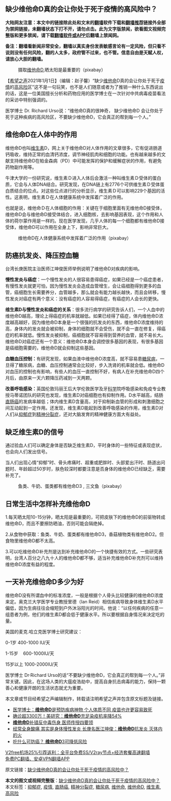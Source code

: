  <h2>缺少维他命D真的会让你处于死于疫情的高风险中？</h2> <p class="notice"><b>大陆网友注意：本文中的链接除此处和文末的<a href="https://github.com/bannedbook/fanqiang" >翻墙</a>软件下载和<a href="https://github.com/killgcd/justmysocks/blob/master/README.md">翻墙推荐</a>链接外全部为禁网链接，未翻墙状态下打不开，请勿点击。此为文字版禁闻，欲看图文视频完整版和更多禁闻，请下载<a href="https://github.com/bannedbook/fanqiang">翻墙软件或APP</a>后翻墙上禁闻网。</p><p>备注：翻墙看新闻非常安全，翻墙以真实身份发表敏感言论有一定风险，但只看不说则没有任何风险，翻的人太多，政府管不过来，也不管。信息自由是天赋人权，请放心大胆的翻墙。</b></p>  <div class="entry"> <figure><figcaption>摄取<a href="https://www.bannedbook.org/bnews/tag/%E7%BB%B4%E4%BB%96%E5%91%BDD/" class="st_tag internal_tag" rel="tag" title="标签 维他命D 下的日志">维他命D</a>,晒太阳是最重要的（pixabay）</figcaption></figure> <p>【<span class='wp_keywordlink_affiliate'><a href="https://www.soundofhope.org" title="希望之声" target="_blank">希望之声</a></span>2021年1月1日】（编辑：赵子馨）“缺少<a href="https://www.bannedbook.org/bnews/tag/%e7%bb%b4%e4%bb%96%e5%91%bd/" class="st_tag internal_tag" rel="tag" title="标签 维他命 下的日志">维他命</a>D真的会让你处于死于<a href="https://www.bannedbook.org/bnews/tag/%E7%96%AB%E6%83%85/" class="st_tag internal_tag" rel="tag" title="标签 疫情 下的日志">疫情</a>的<a href="https://www.bannedbook.org/bnews/tag/%E9%AB%98%E9%A3%8E%E9%99%A9/" class="st_tag internal_tag" rel="tag" title="标签 高风险 下的日志">高风险</a>区”这不是一句玩笑，也不是人们随意或者为了推销一种什么东西说出的话，这是一位美国擅长分析和药物应用的医学博士在一次针对中共病毒疫苗看法的采访中特别强调的。</p> <p>医学博士 Dr. Richard Urso说：“维他命D真的很神奇， 缺少维他命D 会让你处于死于这种疾病的高风险区，不要缺少维他命D，它会真正的帮到每一个人。”</p> <h2><strong>维他命D在人体中的作用</strong></h2> <p>维他命D也叫<a href="https://www.bannedbook.org/bnews/tag/%E7%BB%B4%E7%94%9F%E7%B4%A0/" class="st_tag internal_tag" rel="tag" title="标签 维生素 下的日志">维生素</a>D，网上关于维他命D对人体作用的文章很多，它有促进肠道钙吸收，维持正常的血清钙浓度，调节神经肌肉和细胞的功能。也有越来越多的文献支持维他命D在帕金森病（PD）中可能发挥的保护和缓解症状的作用，有避免药物副作用等。</p> <p>牛津大学的一份研究说，维生素Ｄ进入人体后会激活一种叫维生素Ｄ受体的蛋白质，它会与人体DNA结合。研究发现，在DNA链上有2776个可供维生素Ｄ受体蛋白质结合的位点。对这些位点进行的分析显示，维生素Ｄ可以影响229个基因的活性。这表明，维生素Ｄ在人体健康系统中发挥着广泛的作用。</p> <p>也就是说，维他命Ｄ在人体细胞的作用：关键在于细胞里面有无维他命D接受体，维他命D会与维他命D接受体结合，进入细胞核，去影响基因表现，这个作用和人体的荷尔蒙作用是一样的。现在医学发现，几乎人体的每一个细胞都有维他命D接受体，维他命D可以作用在全身上下，影响非常巨大。</p>  <figure><figcaption>维他命D在人体健康系统中发挥着广泛的作用（pixabay）</figcaption></figure> <h2><strong>防癌抗发炎、降压控血糖</strong></h2> <p>台湾长庚医院主治医师江坤俊医师举例说明了维他命D对疾病的影响。</p> <p><strong>慢性发炎与癌症</strong>：一个慢性发炎的人很容易患得癌症，如果已经是一个癌症患者，有慢性发炎就更可怕，因为慢性发炎会造成血管增生，会让癌细胞得到更多的血管，癌细胞生长需要养分，血管越多，那么就会有能力越长越快，而且会转移，慢性发炎对癌症有两个意义：没有癌症的人容易得癌症，有癌症的人会长的更快。</p> <p><strong>维生素D与慢性发炎和癌症的关系</strong>：很多流行病学的研究告诉人们，一个人血中的维他命D越高，理论上得癌症的机率就越低。如果已经得了癌症，体内维他命D浓度越高越好，因为维他命D本身是一个很强的抗发炎的东西，维他命D浓度维持的高，身体内的发炎就会被抑制，身体的细胞就不会受伤，就不会一直在修复，得癌症的机率就低。慢性发炎被抑制，癌细胞就不容易得到营养的血管，就不易长大。维他命D对癌症还有一个意义：维他命D本身会调控很多基因的表现，有很多基因是癌细胞需要的，维他命D就会抑制这些基因。</p> <p><strong>血糖血压控制：</strong>有研究发现，如果血液中维他命D浓度高，就不容易患<a href="https://www.bannedbook.org/bnews/tag/%e7%b3%96%e5%b0%bf%e7%97%85/" class="st_tag internal_tag" rel="tag" title="标签 糖尿病 下的日志">糖尿病</a>，一旦得了糖尿病，血糖、血压控制通常会比较好，步入洗肾的机率就会低。维他命D对血压的控制也有影响，有些人的血压一直控制不好，有病人在补充维他命D四个月后，由原来一天六颗降压药减到一天两颗。</p> <p><strong>改善呼吸感染：</strong>英国伦敦玛丽王后大学伦敦医学及牙<span class='wp_keywordlink'><a href="https://www.bannedbook.org/forum11/topic309.html" title="禁片：“科学”的棍子" target="_blank">科学</a></span>院呼吸感染和免疫专业教授马蒂诺团队的研究也发现，维生素D对癌细胞也有抑制作用。D水平越高，结肠<a href="https://www.bannedbook.org/bnews/tag/%E7%9B%B4%E8%82%A0%E7%99%8C/" class="st_tag internal_tag" rel="tag" title="标签 直肠癌 下的日志">直肠癌</a>的发病率越低；体内维生素D含量高，对于抑制新血管的形成和刺激细胞之间互动起到一定作用。还发现，维生素D能起到改善呼吸感染的作用，维生素D对人们从<a href="https://www.bannedbook.org/bnews/tag/%e6%8a%91%e9%83%81%e7%97%87/" class="st_tag internal_tag" rel="tag" title="标签 抑郁症 下的日志">抑郁症</a>到<a href="https://www.bannedbook.org/bnews/tag/%e7%b2%be%e7%a5%9e%e5%88%86%e8%a3%82%e7%97%87/" class="st_tag internal_tag" rel="tag" title="标签 精神分裂症 下的日志">精神分裂症</a>，还对大脑发育的精神健康方面大有益处。</p>  <h2><strong>缺乏维生素D的信号</strong></h2> <p>通过验血人们可以确定身体是否缺乏维生素D，平时身体的一些特征或表现症状，也会向人们发出信号。</p> <p>当人们出现心情“抑郁”时、骨头疼痛时、超重或肥胖时、头部爱出汗时、肠道出问题时、年龄超过50岁时，肤色较深时都要注意是否身体的维他命D已经缺乏，需要补充了。</p> <figure><figcaption>鱼类、牛奶、蛋类都有维他命D3 , 三文鱼（pixabay）</figcaption></figure> <h2><strong>日常生活中怎样补充维他命D</strong></h2> <p>1.每天晒太阳10-15分钟，晒太阳是最重要的，可把皮肤下的维他命D的前驱物转成维他命D，而且不要擦防晒油，否则可能会隔绝掉。</p> <p>2.从食物中获取：鱼类、牛奶、蛋类都有维他命D3，香菇植物类有维他命D2。但食物里维他命D都不太高。</p> <p>3.可以吃维他命D补充剂是达到补充维他命D的一个快捷有效的方式。一些研究表明，台湾人百分之八九十人的维他命D都不够，适当补充维他命D补充剂可以维持维他命D浓度有益的程度。</p>  <h2><strong>一天补充维他命D多少为好</strong></h2> <p>维他命D没有所谓血中的标准浓度，一般是根据个人骨头比较健康的维他命D浓度来定。奥克兰大学医学专业教授里德（Ian Reid）相信疾病导致身体维生素D水平偏低，因为生病往往会缩短到户外沐浴阳光的时间。他说：“以任何疾病的任意一组患者为例，他们的维生素D都会低于健康水平。所以要根据自身情况来决定吃的量。</p> <p>美国的麦克.哈立克医学博士研究建议：</p> <p>0-1岁 400-1000 IU/天</p> <p>1-15岁    600-1000IU/天</p> <p>15岁以上 1000-2000IU/天</p>  <p>医学博士 Dr·Richard Urso的话“不要缺少维他命D，它会真正的帮到每一个人。”非常关键。因此，在这场人类的大瘟疫浩劫中，提高自身抗击病毒的能力，保持一颗善心和健康开朗的生活状态就尤为重要。</p> <p>本文章或节目经希望之声编辑制作，转载请注明希望之声并包含原文标题及链接。</p> <ul class='op-related-articles' title='相关阅读'> <li><a href='https://www.bannedbook.org/bnews/bannedvideo/20201231/1458408.html' target='_blank'>医学博士：<b>维他命D</b>是预防疾病神物 个人体质不同 疫苗也许更容易致死</a></li> <li><a href='https://www.bannedbook.org/bnews/comments/20200930/1405719.html' target='_blank'>确诊超3300万！美研究：<b>维他命D</b>充足染疫机率降54%</a></li> <li><a href='https://www.bannedbook.org/bnews/cnnews/20180628/963991.html' target='_blank'><b>维他命D</b>补错反中毒伤身 医师传授四要领</a></li> <li><a href='https://www.bannedbook.org/bnews/lifebaike/20180222/903763.html' target='_blank'>经常全身酸痛 其实是身体慢性发炎 长庚名医江坤俊：<b>维他命D</b>抗发炎 灭体内的火</a></li> <li><a href='https://www.bannedbook.org/bnews/health/20170805/802493.html' target='_blank'>吃什么可防癌？ <b>维他命D</b>3可降低风险</a></li> </ul> <p class="texttj"> <a href="https://github.com/bannedbook/fanqiang/wiki/V2ray%E6%9C%BA%E5%9C%BA" target="_blank">V2free机场25%引荐返利：全平台免费SS/V2ray节点+经济套餐高速翻墙</a><br/> <a href="https://github.com/bannedbook/fanqiang/wiki/%E7%A6%81%E9%97%BB%E7%BD%91%E5%AE%89%E5%8D%93%E7%BF%BB%E5%A2%99%E6%96%B0%E9%97%BBAPP" target="_blank">免费PC翻墙、安卓VPN翻墙APP</a></p><p>原文链接：<a class="src_link"  href="https://www.soundofhope.org/post/459518" target="_blank">缺少维他命D真的会让你处于死于疫情的高风险中？</a></p><a name='sharetosocial'></a>       <div><b>本文的图文或视频完整版</b>：<a href='https://www.bannedbook.org/bnews/comments/20210102/1459512.html'>缺少维他命D真的会让你处于死于疫情的高风险中？</a></div>  </div><!--END ENTRY--> <div class="postfooter"> <div>本文标签：<a href="https://www.bannedbook.org/bnews/tag/%e6%8a%91%e9%83%81%e7%97%87/" rel="tag">抑郁症</a>, <a href="https://www.bannedbook.org/bnews/tag/%E7%96%AB%E6%83%85/" rel="tag">疫情</a>, <a href="https://www.bannedbook.org/bnews/tag/%E7%9B%B4%E8%82%A0%E7%99%8C/" rel="tag">直肠癌</a>, <a href="https://www.bannedbook.org/bnews/tag/%e7%b2%be%e7%a5%9e%e5%88%86%e8%a3%82%e7%97%87/" rel="tag">精神分裂症</a>, <a href="https://www.bannedbook.org/bnews/tag/%e7%b3%96%e5%b0%bf%e7%97%85/" rel="tag">糖尿病</a>, <a href="https://www.bannedbook.org/bnews/tag/%e7%bb%b4%e4%bb%96%e5%91%bd/" rel="tag">维他命</a>, <a href="https://www.bannedbook.org/bnews/tag/%E7%BB%B4%E4%BB%96%E5%91%BDD/" rel="tag">维他命D</a>, <a href="https://www.bannedbook.org/bnews/tag/%E7%BB%B4%E7%94%9F%E7%B4%A0/" rel="tag">维生素</a>, <a href="https://www.bannedbook.org/bnews/tag/%E9%AB%98%E9%A3%8E%E9%99%A9/" rel="tag">高风险</a></div>  </div><!--END POSTFOOTER--> 